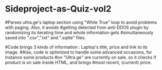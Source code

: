 # Sideproject-as-Quiz-vol2


#Parses ultra.ge's laptop section using "While True" loop to avoid problems with paging. Also, it avoids
#getting detected from anti-DDOS plugin by randomizing its iterating time and whole information gets
#simultaneously saved into ".csv",".txt" and ".sqlite" files.

#Code brings 3 kinds of information : Laptop's title, price and link to its image.
#Also, code is optimized to handle some advanced occasions, for instance some products
#on "Ultra.ge" are currently on sale, so it checks if product is on sale inside HTML, and brings
#most recent, (current) price.
